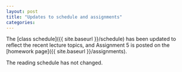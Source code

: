 ```yaml
---
layout: post
title: "Updates to schedule and assignments"
categories:
---
```

The [class schedule]({{ site.baseurl }}/schedule) has been updated to reflect the recent lecture topics, and Assignment 5 is posted on the [homework page]({{ site.baseurl }}/assignments).

The reading schedule has not changed.
